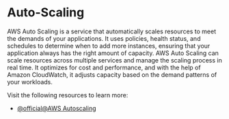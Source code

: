 # Auto-Scaling

AWS Auto Scaling is a service that automatically scales resources to meet the demands of your applications. It uses policies, health status, and schedules to determine when to add more instances, ensuring that your application always has the right amount of capacity. AWS Auto Scaling can scale resources across multiple services and manage the scaling process in real time. It optimizes for cost and performance, and with the help of Amazon CloudWatch, it adjusts capacity based on the demand patterns of your workloads.

Visit the following resources to learn more:

- [@official@AWS Autoscaling](https://docs.aws.amazon.com/autoscaling/ec2/userguide/what-is-amazon-ec2-auto-scaling.html)
